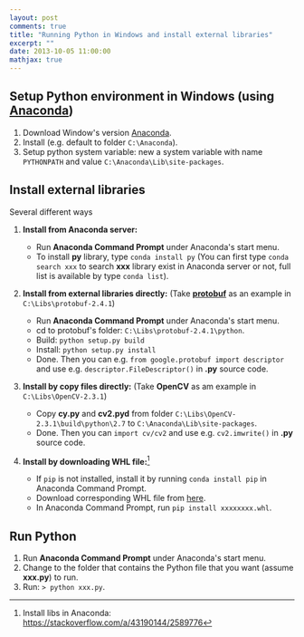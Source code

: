 ```yaml
---
layout: post
comments: true
title: "Running Python in Windows and install external libraries"
excerpt: ""
date: 2013-10-05 11:00:00
mathjax: true
---
```


<!-- add TOC here -->
<div id="genTocHere"></div>

## Setup Python environment in Windows (using [Anaconda](http://continuum.io/downloads))
1. Download Window's version [Anaconda](http://continuum.io/downloads).
2. Install (e.g. default to folder `C:\Anaconda`).
3. Setup python system variable: new a system variable with name `PYTHONPATH` and value `C:\Anaconda\Lib\site-packages`.

## Install external libraries
Several different ways
1. **Install from Anaconda server:**
   - Run **Anaconda Command Prompt** under Anaconda's start menu.
   - To install **py** library, type `conda install py` (You can first type `conda search xxx` to search **xxx** library exist in Anaconda server or not, full list is available by type `conda list`).
2. **Install from external libraries directly:** (Take [**protobuf**](https://code.google.com/p/protobuf/) as an example in `C:\Libs\protobuf-2.4.1`)
   - Run **Anaconda Command Prompt** under Anaconda's start menu.
   - cd to protobuf's folder: `C:\Libs\protobuf-2.4.1\python`.
   - Build: `python setup.py build`
   - Install: `python setup.py install`
   - Done. Then you can e.g. `from google.protobuf import descriptor` and use e.g. `descriptor.FileDescriptor()` in **.py** source code.
3. **Install by copy files directly:** (Take **OpenCV** as am example in `C:\Libs\OpenCV-2.3.1`)
   - Copy **cy.py** and **cv2.pyd** from folder `C:\Libs\OpenCV-2.3.1\build\python\2.7` to `C:\Anaconda\Lib\site-packages`.
   - Done. Then you can `import cv/cv2` and use e.g. `cv2.imwrite()` in **.py** source code.

4. **Install by downloading WHL file:**[^1]
    - If `pip` is not installed, install it by running `conda install pip` in Anaconda Command Prompt.
    - Download corresponding WHL file from [here](https://www.lfd.uci.edu/~gohlke/pythonlibs). 
    - In Anaconda Command Prompt, run `pip install xxxxxxxx.whl`.

## Run Python
1. Run **Anaconda Command Prompt** under Anaconda's start menu.
2. Change to the folder that contains the Python file that you want (assume **xxx.py**) to run.
3. Run: `> python xxx.py`.

[^1]: Install libs in Anaconda: https://stackoverflow.com/a/43190144/2589776
